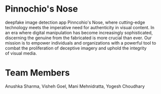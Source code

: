 # Pinnochio's Nose
 deepfake image detection app Pinncohio's Nose, where cutting-edge technology meets the imperative need for authenticity in visual content. In an era where digital manipulation has become increasingly sophisticated, discerning the genuine from the fabricated is more crucial than ever. Our mission is to empower individuals and organizations with a powerful tool to combat the proliferation of deceptive imagery and uphold the integrity of visual media.

# Team Members
Anushka Sharma,
Visheh Goel,
Mani Mehnidratta,
Yogesh Choudhary
